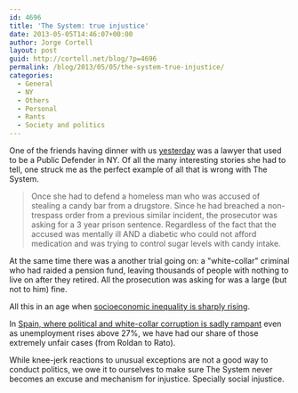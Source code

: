 ```yaml
---
id: 4696
title: 'The System: true injustice'
date: 2013-05-05T14:46:07+00:00
author: Jorge Cortell
layout: post
guid: http://cortell.net/blog/?p=4696
permalink: /blog/2013/05/05/the-system-true-injustice/
categories:
  - General
  - NY
  - Others
  - Personal
  - Rants
  - Society and politics
---
```

One of the friends having dinner with us <a title="http://cortell.net/blog/2013/05/ny-shorewalkers-the-great-saunter-2013/" href="http://cortell.net/blog/2013/05/ny-shorewalkers-the-great-saunter-2013/" target="_blank">yesterday</a> was a lawyer that used to be a Public Defender in NY. Of all the many interesting stories she had to tell, one struck me as the perfect example of all that is wrong with The System.

> Once she had to defend a homeless man who was accused of stealing a candy bar from a drugstore. Since he had breached a non-trespass order from a previous similar incident, the prosecutor was asking for a 3 year prison sentence. Regardless of the fact that the accused was mentally ill AND a diabetic who could not afford medication and was trying to control sugar levels with candy intake.

At the same time there was a another trial going on: a "white-collar" criminal who had raided a pension fund, leaving thousands of people with nothing to live on after they retired. All the prosecution was asking for was a large (but not to him) fine.

All this in an age when <a title="http://scholar.google.com/scholar?q=increasing+socioeconomic+inequality&hl=en&as_sdt=0&as_vis=1&oi=scholart&sa=X&ei=UaeGUYyCC9TF4APJi4DYCw&ved=0CDIQgQMwAA" href="http://scholar.google.com/scholar?q=increasing+socioeconomic+inequality&hl=en&as_sdt=0&as_vis=1&oi=scholart&sa=X&ei=UaeGUYyCC9TF4APJi4DYCw&ved=0CDIQgQMwAA" target="_blank">socioeconomic inequality is sharply rising</a>.

In <a title="http://www.nytimes.com/2013/05/05/world/europe/in-lean-years-after-boom-spains-graft-laid-bare.html" href="http://www.nytimes.com/2013/05/05/world/europe/in-lean-years-after-boom-spains-graft-laid-bare.html" target="_blank">Spain, where political and white-collar corruption is sadly rampant</a> even as unemployment rises above 27%, we have had our share of those extremely unfair cases (from Roldan to Rato).

While knee-jerk reactions to unusual exceptions are not a good way to conduct politics, we owe it to ourselves to make sure The System never becomes an excuse and mechanism for injustice. Specially social injustice.